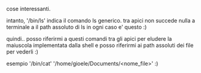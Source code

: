 cose interessanti.

intanto, '/bin/ls' indica il comando ls generico.
tra apici non succede nulla a terminale
a il path assoluto di ls in ogni caso e' questo :)


quindi..
posso riferirmi a questi comandi tra gli apici per eludere 
la maiuscola implementata dalla shell
e posso riferirmi ai path assoluti dei file per vederli :)


esempio
'/bin/cat' '/home/gioele/Documents/<nome_file>' :)
